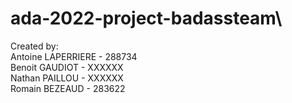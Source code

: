 # ada-2022-project-badassteam\

Created by:\
Antoine LAPERRIERE - 288734\
Benoit GAUDIOT - XXXXXX\
Nathan PAILLOU - XXXXXX\
Romain BEZEAUD - 283622
